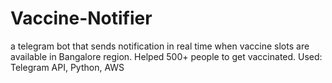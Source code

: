 # Vaccine-Notifier
a telegram bot that sends notification in real time when vaccine slots are available in Bangalore region. Helped 500+ people to get vaccinated. Used: Telegram API, Python, AWS
